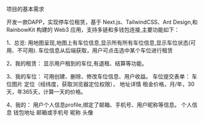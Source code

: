 项目的基本需求

开发一款DAPP，实现停车位租赁，基于 Next.js、TailwindCSS、Ant Design,和 RainbowKit 构建的 Web3 应用，支持多链和多钱包连接,主要功能如下：

1、总览:
    用地图呈现,地图上有车位信息,显示所有所有车位信息,显示车位状态(可用、不可用).
    车位信息从后端获取，用户可点击选中某个车位进行租赁

2、我的租赁：
    显示用户租到的车位,有退租、结算等功能。

3、我的车位：
    可用创建、删除、修改车位信息、用户收益。
    车位提交表单：
        车位图片
        定位（经纬度，获取浏览器定位权限），
        地址详情
        租金价格，月/年，30天，年365天，计算一天的价格。

4、我的：
    用户个人信息profile,绑定了邮箱、手机号、用户昵称等信息。
    个人信息
        钱包地址
        邮箱或手机号
        昵称
        头像
